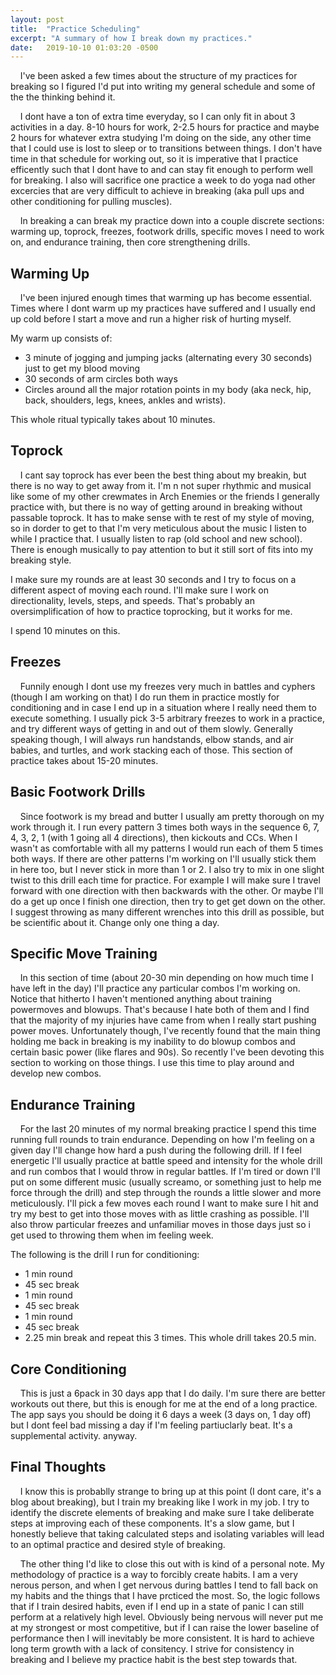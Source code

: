 ```yaml
---
layout: post
title:  "Practice Scheduling"
excerpt: "A summary of how I break down my practices."
date:   2019-10-10 01:03:20 -0500
---
```

&nbsp;&nbsp;&nbsp;&nbsp;I've been asked a few times about the structure of my practices for breaking so I figured I'd put into writing my general schedule and some of the the thinking behind it.

&nbsp;&nbsp;&nbsp;&nbsp;I dont have a ton of extra time everyday, so I can only fit in about 3 activities in a day.
 8-10 hours for work, 2-2.5 hours for practice and maybe 2 hours for whatever extra studying I'm doing on the side, any other time that I could use is lost to sleep or to transitions between things.
 I don't have time in that schedule for working out, so it is imperative that I practice efficently such that I dont have to and can stay fit enough to perform well for breaking.
 I also will sacrifice one practice a week to do yoga nad other excercies that are very difficult to achieve in breaking (aka pull ups and other conditioning for pulling muscles).

&nbsp;&nbsp;&nbsp;&nbsp;In breaking a can break my practice down into a couple discrete sections: warming up, toprock, freezes, footwork drills, specific moves I need to work on, and endurance training, then core strengthening drills.

## Warming Up
&nbsp;&nbsp;&nbsp;&nbsp;I've been injured enough times that warming up has become essential.
 Times where I dont warm up my practices have suffered and I usually end up cold before I start a move and run a higher risk of hurting myself.

 My warm up consists of:
 * 3 minute of jogging and jumping jacks (alternating every 30 seconds) just to get my blood moving
 * 30 seconds of arm circles both ways
 * Circles around all the major rotation points in my body (aka neck, hip, back, shoulders, legs, knees, ankles and wrists). 

 This whole ritual typically takes about 10 minutes.

## Toprock
&nbsp;&nbsp;&nbsp;&nbsp;I cant say toprock has ever been the best thing about my breakin, but there is no way to get away from it.
 I'm n not super rhythmic and musical like some of my other crewmates in Arch Enemies or the friends I generally practice with, but there is no way of getting around in breaking without passable toprock.
 It has to make sense with te rest of my style of moving, so in dorder to get to that I'm very meticulous about the music I listen to while I practice that.
 I usually listen to rap (old school and new school).
 There is enough musically to pay attention to but it still sort of fits into my breaking style.

 I make sure my rounds are at least 30 seconds and I try to focus on a different aspect of moving each round.
 I'll make sure I work on directionality, levels, steps, and speeds.
 That's probably an oversimplification of how to practice toprocking, but it works for me.

 I spend 10 minutes on this.

## Freezes
&nbsp;&nbsp;&nbsp;&nbsp;Funnily enough I dont use my freezes very much in battles and cyphers (though I am working on that)
 I do run them in practice mostly for conditioning and in case I end up in a situation where I really need them to execute something.
 I usually pick 3-5 arbitrary freezes to work in a practice, and try different ways of getting in and out of them slowly.
 Generally speaking though, I will always run handstands, elbow stands, and air babies, and turtles, and work stacking each of those.
 This section of practice takes about 15-20 minutes.

## Basic Footwork Drills
&nbsp;&nbsp;&nbsp;&nbsp;Since footwork is my bread and butter I usually am pretty thorough on my work through it.
 I run every pattern 3 times both ways in the sequence 6, 7, 4, 3, 2, 1 (with 1 going all 4 directions), then kickouts and CCs.
 When I wasn't as comfortable with all my patterns I would run each of them 5 times both ways.
 If there are other patterns I'm working on I'll usually stick them in here too, but I never stick in more than 1 or 2.
 I also try to mix in one slight twist to this drill each time for practice.
 For example I will make sure I travel forward with one direction with then backwards with the other.
 Or maybe I'll do a get up once I finish one direction, then try to get get down on the other.
 I suggest throwing as many different wrenches into this drill as possible, but be scientific about it.
 Change only one thing a day.

## Specific Move Training
&nbsp;&nbsp;&nbsp;&nbsp;In this section of time (about 20-30 min depending on how much time I have left in the day) I'll practice any particular combos I'm working on.
 Notice that hitherto I haven't mentioned anything about training powermoves and blowups.
 That's because I hate both of them and I find that the majority of my injuries have came from when I really start pushing power moves.
 Unfortunately though, I've recently found that the main thing holding me back in breaking is my inability to do blowup combos and certain basic power (like flares and 90s).
 So recently I've been devoting this section to working on those things. 
 I use this time to play around and develop new combos.

## Endurance Training
&nbsp;&nbsp;&nbsp;&nbsp;For the last 20 minutes of my normal breaking practice I spend this time running full rounds to train endurance.
 Depending on how I'm feeling on a given day I'll change how hard a push during the following drill.
 If I feel energetic I'll usually practice at battle speed and intensity for the whole drill and run combos that I would throw in regular battles.
 If I'm tired or down I'll put on some different music (usually screamo, or something just to help me force through the drill) and step through the rounds a little slower and more meticulously.
 I'll pick a few moves each round I want to make sure I hit and try my best to get into those moves with as little crashing as possible.
 I'll also throw particular freezes and unfamiliar moves in those days just so i get used to throwing them when im feeling week. 

 The following is the drill I run for conditioning:
 * 1 min round
 * 45 sec break
 * 1 min round
 * 45 sec break
 * 1 min round
 * 45 sec break
 * 2.25 min break
 and repeat this 3 times. This whole drill takes 20.5 min. 

## Core Conditioning
&nbsp;&nbsp;&nbsp;&nbsp;This is just a 6pack in 30 days app that I do daily.
 I'm sure there are better workouts out there, but this is enough for me at the end of a long practice.
 The app says you should be doing it 6 days a week (3 days on, 1 day off) but I dont feel bad missing a day if I'm feeling partiuclarly beat.
 It's a supplemental activity. anyway.

## Final Thoughts
&nbsp;&nbsp;&nbsp;&nbsp;I know this is probablly strange to bring up at this point (I dont care, it's a blog about breaking), but I train my breaking like I work in my job.
 I try to identify the discrete elements of breaking and make sure I take deliberate steps at improving each of these components.
 It's a slow game, but I honestly believe that taking calculated steps and isolating variables will lead to an optimal practice and desired style of breaking.
 
&nbsp;&nbsp;&nbsp;&nbsp;The other thing I'd like to close this out with is kind of a personal note.
 My methodology of practice is a way to forcibly create habits.
 I am a very nerous person, and when I get nervous during battles I tend to fall back on my habits and the things that I have prcticed the most.
 So, the logic follows that if I train desired habits, even if I end up in a state of panic I can still perform at a relatively high level.
 Obviously being nervous will never put me at my strongest or most competitive, but if I can raise the lower baseline of performance then I will inevitably be more consistent.
 It is hard to achieve long term growth with a lack of consitency.
 I strive for consistency in breaking and I believe my practice habit is the best step towards that.
 
